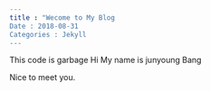 ```yaml
---
title : "Wecome to My Blog
Date : 2018-08-31
Categories : Jekyll
---
```



This code is garbage Hi My name is junyoung Bang

Nice to meet you.
